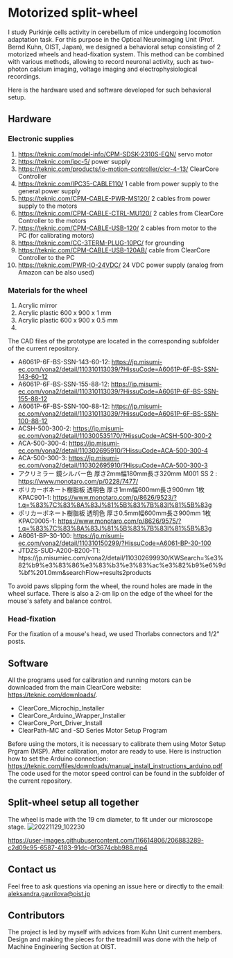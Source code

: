 # Motorized split-wheel

I study Purkinje cells activity in cerebellum of mice undergoing locomotion adaptation task. For this purpose in the Optical Neuroimaging Unit (Prof. Bernd Kuhn, OIST, Japan), we designed a behavioral setup consisting of 2 motorized wheels and head-fixation system. This method can be combined with various methods, allowing to record neuronal activity, such as two-photon calcium imaging, voltage imaging and electrophysiological recordings. 

Here is the hardware used and software developed for such behavioral setup.

## Hardware

### Electronic supplies
1. https://teknic.com/model-info/CPM-SDSK-2310S-EQN/  servo motor
2. https://teknic.com/ipc-5/    power supply
3. https://teknic.com/products/io-motion-controller/clcr-4-13/  ClearCore Controller
4. https://teknic.com/IPC35-CABLE110/   1 cable from power supply to the general power supply
5. https://teknic.com/CPM-CABLE-PWR-MS120/  2 cables from power supply to the motors
6. https://teknic.com/CPM-CABLE-CTRL-MU120/  2 cables from ClearCore Controller to the motors
7. https://teknic.com/CPM-CABLE-USB-120/      2 cables from motor to the PC (for calibrating motors)
8. https://teknic.com/CC-3TERM-PLUG-10PC/     for grounding
9. https://teknic.com/CPM-CABLE-USB-120AB/    cable from ClearCore Controller to the PC
10. https://teknic.com/PWR-IO-24VDC/        24 VDC power supply (analog from Amazon can be also used)

### Materials for the wheel
1. Acrylic mirror
2. Acrylic plastic 600 x 900 x 1 mm  
3. Acrylic plastic 600 x 900 x 0.5 mm
4. 
The CAD files of the prototype are located in the corresponding subfolder of the current repository.

- A6061P-6F-BS-SSN-143-60-12: https://jp.misumi-ec.com/vona2/detail/110310113039/?HissuCode=A6061P-6F-BS-SSN-143-60-12
- A6061P-6F-BS-SSN-155-88-12: https://jp.misumi-ec.com/vona2/detail/110310113039/?HissuCode=A6061P-6F-BS-SSN-155-88-12
- A6061P-6F-BS-SSN-100-88-12: https://jp.misumi-ec.com/vona2/detail/110310113039/?HissuCode=A6061P-6F-BS-SSN-100-88-12
- ACSH-500-300-2: https://jp.misumi-ec.com/vona2/detail/110300535170/?HissuCode=ACSH-500-300-2
- ACA-500-300-4: https://jp.misumi-ec.com/vona2/detail/110302695910/?HissuCode=ACA-500-300-4
- ACA-500-300-3: https://jp.misumi-ec.com/vona2/detail/110302695910/?HissuCode=ACA-500-300-3
- アクリミラー 鏡シルバー色 厚さ2mm幅180mm長さ320mm M001 SS 2 : https://www.monotaro.com/p/0228/7477/
- ポリカーボネート樹脂板 透明色 厚さ1mm幅600mm長さ900mm 1枚 KPAC901-1: https://www.monotaro.com/p/8626/9523/?t.q=%83%7C%83%8A%83J%81%5B%83%7B%83l%81%5B%83g
- ポリカーボネート樹脂板 透明色 厚さ0.5mm幅600mm長さ900mm 1枚 KPAC9005-1: https://www.monotaro.com/p/8626/9575/?t.q=%83%7C%83%8A%83J%81%5B%83%7B%83l%81%5B%83g
- A6061-BP-30-100: https://jp.misumi-ec.com/vona2/detail/110310150299/?HissuCode=A6061-BP-30-100
- JTDZS-SUD-A200-B200-T1: htps://jp.misumiec.com/vona2/detail/110302699930/KWSearch=%e3%82%b9%e3%83%86%e3%83%b3%e3%83%ac%e3%82%b9%e6%9d%bf%201.0mm&searchFlow=results2products

To avoid paws slipping form the wheel, the round holes are made in the wheel surface. There is also a 2-cm lip on the edge of the wheel for the mouse's safety and balance control. 

### Head-fixation

For the fixation of a mouse's head, we used Thorlabs connectors and 1/2" posts. 

## Software

All the programs used for calibration and running motors can be downloaded from the main ClearCore website: https://teknic.com/downloads/.

- ClearCore_Microchip_Installer
- ClearCore_Arduino_Wrapper_Installer
- ClearCore_Port_Driver_Install
- ClearPath-MC and -SD Series Motor Setup Program

Before using the motors, it is necessary to calibrate them using Motor Setup Prgram (MSP). After calibration, motor are ready to use. 
Here is instruction how to set the Arduino connection: https://teknic.com/files/downloads/manual_install_instructions_arduino.pdf
The code used for the motor speed control can be found in the subfolder of the current repository.

## Split-wheel setup all together
The wheel is made with the 19 cm diameter, to fit under our microscope stage. 
![20221129_102230](https://user-images.githubusercontent.com/116614806/206883302-3178ab78-eb8b-4c29-b412-e0049efcbb11.jpg)


https://user-images.githubusercontent.com/116614806/206883289-c2d09c95-6587-4183-91dc-0f3674cbb988.mp4

## Contact us
Feel free to ask questions via opening an issue here or directly to the email: aleksandra.gavrilova@oist.jp

## Contributors
The project is led by myself with advices from Kuhn Unit current members. Design and making the pieces for the treadmill was done with the help of Machine Engineering Section at OIST. 
